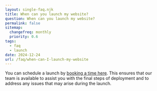 ```yaml
--- 
layout: single-faq.njk
title: When can you launch my website?
question: When can you launch my website?
permalink: false
sitemap:
  changefreq: monthly
  priority: 0.6
tags: 
  - faq
  - launch
date: 2024-12-24
url: /faq/when-can-I-launch-my-website
---
```


You can schedule a launch by <a href="https://cal.com/garyb/launch" target="_blank" class="link">booking a time here</a>. This ensures that our team is available to assist you with the final steps of deployment and to address any issues that may arise during the launch.
